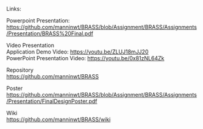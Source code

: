 Links: 

Powerpoint Presentation:
https://github.com/manninwt/BRASS/blob/Assignment/BRASS/Assignments/Presentation/BRASS%20Final.pdf

Video Presentation  
Application Demo Video: https://youtu.be/ZLUJ18mJJ20  
PowerPoint Presentation Video: https://youtu.be/0x81zNL64Zk

Repository  
https://github.com/manninwt/BRASS

Poster  
https://github.com/manninwt/BRASS/blob/Assignment/BRASS/Assignments/Presentation/FinalDesignPoster.pdf

Wiki  
https://github.com/manninwt/BRASS/wiki

